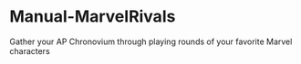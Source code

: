 # Manual-MarvelRivals
Gather your AP Chronovium through playing rounds of your favorite Marvel characters
